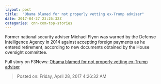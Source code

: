 ```yaml
---
layout: post
title:  "Obama blamed for not properly vetting ex-Trump adviser"
date: 2017-04-27 23:26:32Z
categories: cnn-com-top-stories
---
```


Former national security adviser Michael Flynn was warned by the Defense Intelligence Agency in 2014 against accepting foreign payments as he entered retirement, according to new documents obtained by the House oversight committee.


Full story on F3News: [Obama blamed for not properly vetting ex-Trump adviser](http://www.f3nws.com/n/vAGEGE)

> Posted on: Friday, April 28, 2017 4:26:32 AM
